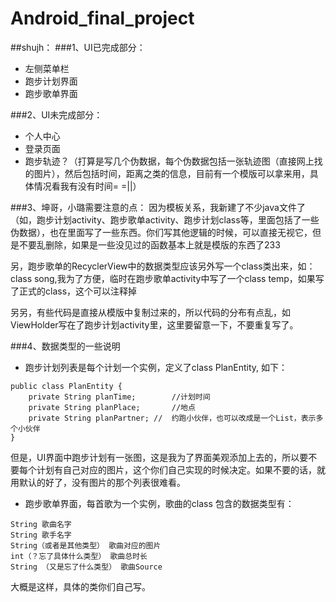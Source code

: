 # Android_final_project
##shujh：
###1、UI已完成部分：
- 左侧菜单栏
- 跑步计划界面
- 跑步歌单界面

###2、UI未完成部分：
- 个人中心
- 登录页面
- 跑步轨迹？（打算是写几个伪数据，每个伪数据包括一张轨迹图（直接网上找的图片），然后包括时间，距离之类的信息，目前有一个模版可以拿来用，具体情况看我有没有时间= =||）

###3、坤哥，小璐需要注意的点：
因为模板关系，我新建了不少java文件了（如，跑步计划activity、跑步歌单activity、跑步计划class等，里面包括了一些伪数据），也在里面写了一些东西。你们写其他逻辑的时候，可以直接无视它，但是不要乱删除，如果是一些没见过的函数基本上就是模版的东西了233  

另，跑步歌单的RecyclerView中的数据类型应该另外写一个class类出来，如：class song,我为了方便，临时在跑步歌单activity中写了一个class temp，如果写了正式的class，这个可以注释掉  

另另，有些代码是直接从模版中复制过来的，所以代码的分布有点乱，如ViewHolder写在了跑步计划activity里，这里要留意一下，不要重复写了。   

###4、数据类型的一些说明
- 跑步计划列表是每个计划一个实例，定义了class PlanEntity, 如下：

```
public class PlanEntity {
    private String planTime;		//计划时间
    private String planPlace;		//地点
    private String planPartner; //  约跑小伙伴，也可以改成是一个List，表示多个小伙伴
}
```
但是，UI界面中跑步计划有一张图，这是我为了界面美观添加上去的，所以要不要每个计划有自己对应的图片，这个你们自己实现的时候决定。如果不要的话，就用默认的好了，没有图片的那个列表很难看。

- 跑步歌单界面，每首歌为一个实例，歌曲的class 包含的数据类型有：

```
String 歌曲名字
String 歌手名字
String（或者是其他类型） 歌曲对应的图片
int（？忘了具体什么类型） 歌曲总时长
String （又是忘了什么类型） 歌曲Source
```
大概是这样，具体的类你们自己写。